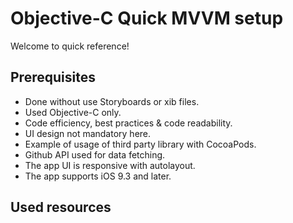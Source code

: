 Objective-C Quick MVVM setup
=========================

Welcome to quick reference!


Prerequisites
----------------

- Done without use Storyboards or xib files.
- Used Objective-C only.
- Code efficiency, best practices & code readability.
- UI design not mandatory here.
- Example of usage of third party library with CocoaPods.
- Github API used for data fetching.
- The app UI is responsive with autolayout.
- The app supports iOS 9.3 and later.


Used resources
-----

[1]: https://api.github.com/users/facebook/repos
[2]: https://developer.github.com/v3/#pagination
[3]: https://developer.github.com/v3/repos/#list-organization-repositories
